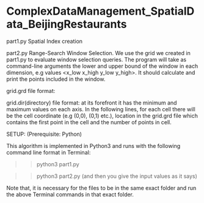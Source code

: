 # ComplexDataManagement_SpatialData_BeijingRestaurants
part1.py Spatial Index creation

part2.py Range-Search Window Selection. We use the grid we created in part1.py to evaluate window selection queries. The program will take as command-line arguments the lower and upper bound of the window in each dimension,
e.g values <x_low x_high y_low y_high>. It should calculate and print the points included in the window.

grid.grd file format:
<identifier x-coordinate y-coordinate>

grid.dir(directory) file format: at its forefront it has the minimum and maximum values on each axis.
In the following lines, for each cell there will be the cell coordinate (e.g (0,0), (0,1) etc.), location in the grid.grd file which contains the first point in the cell and the number of points in cell.

SETUP: (Prerequisite: Python)

This algorithm is implemented in Python3 and runs with the following command line format in Terminal:
>> python3 part1.py 

>> python3 part2.py (and then you give the input values as it says)

Note that, it is necessary for the files to be in the same exact folder and run the above Terminal
commands in that exact folder.
